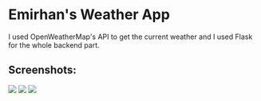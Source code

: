 # Emirhan's Weather App

I used OpenWeatherMap's API to get the current weather and I used Flask for the whole backend part.

<h2>Screenshots:</h2>
<img src="https://github.com/emirhantuygun/Emirhans_Weather_App/blob/main/app_screenshots/ss1.png">
<img src="https://github.com/emirhantuygun/Emirhans_Weather_App/blob/main/app_screenshots/ss2.png">
<img src="https://github.com/emirhantuygun/Emirhans_Weather_App/blob/main/app_screenshots/ss3.png">
